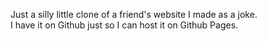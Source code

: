 Just a silly little clone of a friend's website I made as a joke.\
I have it on Github just so I can host it on Github Pages.
